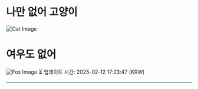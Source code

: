 
# 나만 없어 고양이

![Cat Image](https://cdn2.thecatapi.com/images/ehs.jpg)

# 여우도 없어
![Fox Image](https://randomfox.ca/images/40.jpg)
⏳ 업데이트 시간: 2025-02-12 17:23:47 (KRW)

---
